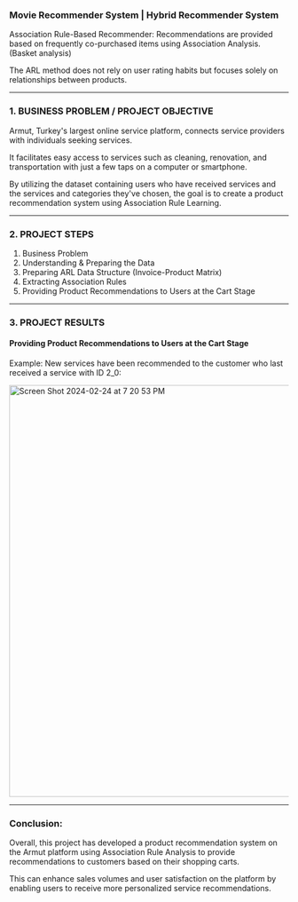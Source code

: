 ###  Movie Recommender System | Hybrid Recommender System

Association Rule-Based Recommender: Recommendations are provided based on frequently co-purchased items using Association Analysis. (Basket analysis)

The ARL method does not rely on user rating habits but focuses solely on relationships between products.

______________________________


### 1. BUSINESS PROBLEM / PROJECT OBJECTIVE

Armut, Turkey's largest online service platform, connects service providers with individuals seeking services.

It facilitates easy access to services such as cleaning, renovation, and transportation with just a few taps on a computer or smartphone.

By utilizing the dataset containing users who have received services and the services and categories they've chosen, the goal is to create a product recommendation system using Association Rule Learning.

______________________________

### 2. PROJECT STEPS

1. Business Problem
2. Understanding & Preparing the Data
3. Preparing ARL Data Structure (Invoice-Product Matrix)
4. Extracting Association Rules
5. Providing Product Recommendations to Users at the Cart Stage


______________________________

### 3. PROJECT RESULTS

#### Providing Product Recommendations to Users at the Cart Stage

Example: New services have been recommended to the customer who last received a service with ID 2_0:

<img width="742" alt="Screen Shot 2024-02-24 at 7 20 53 PM" src="https://github.com/gozdemadendere/My_Portfolio_Projects_/assets/90986708/ae879cb8-c9b3-4b7d-b64e-4087f8bc4d02">


__________________________________
### Conclusion:

Overall, this project has developed a product recommendation system on the Armut platform using Association Rule Analysis to provide recommendations to customers based on their shopping carts.

This can enhance sales volumes and user satisfaction on the platform by enabling users to receive more personalized service recommendations.
